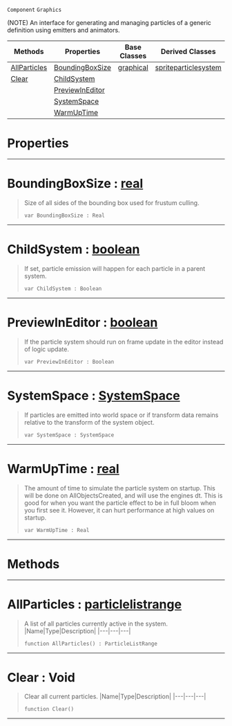  `Component` `Graphics`



(NOTE) An interface for generating and managing particles of a generic definition using emitters and animators.

|Methods|Properties|Base Classes|Derived Classes|
|---|---|---|---|
|[ AllParticles](https://github.com/ArendDanielek/ZeroDocsTest/blob/master/code_reference/class_reference/particlesystem.markdown#allparticles-zero-engine)|[ BoundingBoxSize](https://github.com/ArendDanielek/ZeroDocsTest/blob/master/code_reference/class_reference/particlesystem.markdown#boundingboxsize-zero-eng)|[graphical](https://github.com/ArendDanielek/ZeroDocsTest/blob/master/code_reference/class_reference/graphical.markdown)|[spriteparticlesystem](https://github.com/ArendDanielek/ZeroDocsTest/blob/master/code_reference/class_reference/spriteparticlesystem.markdown)|
|[ Clear](https://github.com/ArendDanielek/ZeroDocsTest/blob/master/code_reference/class_reference/particlesystem.markdown#clear-void)|[ ChildSystem](https://github.com/ArendDanielek/ZeroDocsTest/blob/master/code_reference/class_reference/particlesystem.markdown#childsystem-zero-engine)| | |
| |[ PreviewInEditor](https://github.com/ArendDanielek/ZeroDocsTest/blob/master/code_reference/class_reference/particlesystem.markdown#previewineditor-zero-eng)| | |
| |[ SystemSpace](https://github.com/ArendDanielek/ZeroDocsTest/blob/master/code_reference/class_reference/particlesystem.markdown#systemspace-zero-engine)| | |
| |[ WarmUpTime](https://github.com/ArendDanielek/ZeroDocsTest/blob/master/code_reference/class_reference/particlesystem.markdown#warmuptime-zero-engine-d)| | |


 #  Properties


---  
 #  BoundingBoxSize : [real](https://github.com/ArendDanielek/ZeroDocsTest/blob/master/code_reference/zilch_base_types/real.markdown)

> Size of all sides of the bounding box used for frustum culling.
> ``` lang=cpp, name=Zilch
> var BoundingBoxSize : Real


---  
 #  ChildSystem : [boolean](https://github.com/ArendDanielek/ZeroDocsTest/blob/master/code_reference/zilch_base_types/boolean.markdown)

> If set, particle emission will happen for each particle in a parent system.
> ``` lang=cpp, name=Zilch
> var ChildSystem : Boolean


---  
 #  PreviewInEditor : [boolean](https://github.com/ArendDanielek/ZeroDocsTest/blob/master/code_reference/zilch_base_types/boolean.markdown)

> If the particle system should run on frame update in the editor instead of logic update.
> ``` lang=cpp, name=Zilch
> var PreviewInEditor : Boolean


---  
 #  SystemSpace : [SystemSpace](https://github.com/ArendDanielek/ZeroDocsTest/blob/master/code_reference/enum_reference.markdown#systemspace)

> If particles are emitted into world space or if transform data remains relative to the transform of the system object.
> ``` lang=cpp, name=Zilch
> var SystemSpace : SystemSpace


---  
 #  WarmUpTime : [real](https://github.com/ArendDanielek/ZeroDocsTest/blob/master/code_reference/zilch_base_types/real.markdown)

> The amount of time to simulate the particle system on startup. This will be done on AllObjectsCreated, and will use the engines dt. This is good for when you want the particle effect to be in full bloom when you first see it. However, it can hurt performance at high values on startup.
> ``` lang=cpp, name=Zilch
> var WarmUpTime : Real


---  
 #  Methods


---  
 #  AllParticles : [particlelistrange](https://github.com/ArendDanielek/ZeroDocsTest/blob/master/code_reference/class_reference/particlelistrange.markdown)

> A list of all particles currently active in the system.
> |Name|Type|Description|
> |---|---|---|
> ``` lang=cpp, name=Zilch
> function AllParticles() : ParticleListRange
> ``` 


---  
 #  Clear : Void

> Clear all current particles.
> |Name|Type|Description|
> |---|---|---|
> ``` lang=cpp, name=Zilch
> function Clear()
> ``` 


---  
 
  
  
  
  
  
  
  

 